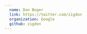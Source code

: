 ```yaml
---
  name: Dan Boger
  link: https://twitter.com/zigdon
  organization: Google
  github: zigdon
---
```

